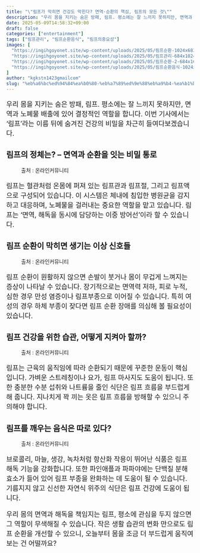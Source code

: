 ```yaml
---
title: "\"림프가 막히면 건강도 막힌다? 면역·순환의 핵심, 림프의 모든 것\""
description: "우리 몸을 지키는 숨은 방패, 림프. 평소에는 잘 느끼지 못하지만, 면역과 노폐물 배출에 있어 결정적인 역할을 합니다. 이번 기사에서는 ‘림프’라는 이름 뒤에 숨겨진 건강의 비밀을 차근히 들여다보겠습니다."
date: 2025-05-09T14:58:32+09:00
draft: false
categories: ["entertainment"]
tags: ["림프관리", "림프순환음식", "림프의중요성"]
images: [
  "https://ingihgoyonet.site/wp-content/uploads/2025/05/림프순환-1024x683.jpg"
  "https://ingihgoyonet.site/wp-content/uploads/2025/05/림프관리-684x1024.jpg"
  "https://ingihgoyonet.site/wp-content/uploads/2025/05/림프순환-2-684x1024.jpg"
  "https://ingihgoyonet.site/wp-content/uploads/2025/05/림프순환음식-1024x683.jpg"
]
author: "kgkstn1423gmailcom"
slug: "%eb%a6%bc%ed%94%84%ea%b0%80-%eb%a7%89%ed%9e%88%eb%a9%b4-%ea%b1%b4%ea%b0%95%eb%8f%84-%eb%a7%89%ed%9e%8c%eb%8b%a4-%eb%a9%b4%ec%97%ad%c2%b7%ec%88%9c%ed%99%98%ec%9d%98-%ed%95%b5%ec%8b%ac-%eb%a6%bc"
---
```


<p style="font-size:18px">우리 몸을 지키는 숨은 방패, 림프. 평소에는 잘 느끼지 못하지만, 면역과 노폐물 배출에 있어 결정적인 역할을 합니다. 이번 기사에서는 ‘림프’라는 이름 뒤에 숨겨진 건강의 비밀을 차근히 들여다보겠습니다.</p> <h2 >림프의 정체는? – 면역과 순환을 잇는 비밀 통로</h2> <figure ><img src="https://ingihgoyonet.site/wp-content/uploads/2025/05/림프순환-1024x683.jpg" alt="" style="aspect-ratio:16/9;object-fit:cover"/><figcaption >출처 : 온라인커뮤니티</figcaption></figure> <p style="font-size:18px">림프는 혈관처럼 온몸에 퍼져 있는 림프관과 림프절, 그리고 림프액으로 구성되어 있습니다. 이 시스템은 체내에 침입한 병원균을 감지하고 대응하며, 노폐물을 걸러내는 중요한 역할을 맡고 있습니다. 림프는 ‘면역, 해독을 동시에 담당하는 이중 방어선’이라 할 수 있습니다.</p> <h2 >림프 순환이 막히면 생기는 이상 신호들</h2> <figure ><img src="https://ingihgoyonet.site/wp-content/uploads/2025/05/림프관리-684x1024.jpg" alt="" style="aspect-ratio:16/9;object-fit:cover"/><figcaption >출처 : 온라인커뮤니티</figcaption></figure> <p style="font-size:18px">림프 순환이 원활하지 않으면 손발이 붓거나 몸이 무겁게 느껴지는 증상이 나타날 수 있습니다. 장기적으로는 면역력 저하, 피로 누적, 심한 경우 만성 염증이나 림프부종으로 이어질 수 있습니다. 특히 여성의 경우 하체 부종이 잦다면 림프 순환 장애를 의심해 볼 필요성이 있습니다.</p> <h2 >림프 건강을 위한 습관, 어떻게 지켜아 할까?</h2> <figure ><img src="https://ingihgoyonet.site/wp-content/uploads/2025/05/림프순환-2-684x1024.jpg" alt="" style="aspect-ratio:16/9;object-fit:cover"/><figcaption >출처 : 온라인커뮤니티</figcaption></figure> <p style="font-size:18px">림프는 근육의 움직임에 따라 순환되기 때문에 꾸준한 운동이 핵심입니다. 가벼운 스트레칭이나 요가, 림프 마사지도 도움이 됩니다. 또한 충분한 수분 섭취와 나트륨을 줄인 식단은 림프 흐름을 부드럽게 해 줍니다. 지나치게 꽉 끼는 옷은 림프 흐름을 방해할 수 있으니 주의해야 합니다.</p> <h2 >림프를 깨우는 음식은 따로 있다?</h2> <figure ><img src="https://ingihgoyonet.site/wp-content/uploads/2025/05/림프순환음식-1024x683.jpg" alt="" style="aspect-ratio:16/9;object-fit:cover"/><figcaption >출처 : 온라인커뮤니티</figcaption></figure> <p style="font-size:18px">브로콜리, 마늘, 생강, 녹차처럼 항산화 작용이 뛰어난 식품은 림프 해독 기능을 강화합니다. 또한 파인애플과 파파야에는 단백질 분해 효소가 들어 있어 림프 부종을 완화하는 데 도움이 될 수 있습니다. 기름지지 않고 신선한 자연식 위주의 식단은 림프 건강에 도움이 됩니다.</p> <p style="font-size:18px">우리 몸의 면역과 해독을 책임지는 림프, 평소에 관심을 두지 않으면 그 역할이 무색해질 수 있습니다. 작은 생활 습관의 변화 만으로도 림프 순환을 개선할 수 있으니, 오늘부터 몸을 조금 더 부드럽게 움직여보는 건 어떨까요?</p>